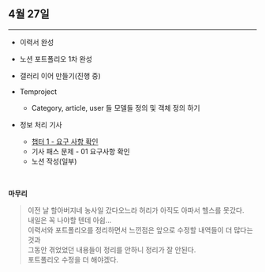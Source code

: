 ## 4월 27일

***

* 이력서 완성
* 노션 포트폴리오 1차 완성 
* 갤러리 이어 만들기(진행 중)
* Temproject
  * Category, article, user 들 모델들 정의 및 객체 정의 하기 

* 정보 처리 기사
  * [챕터 1 - 요구 사항 확인](https://quartz-laborer-e78.notion.site/c237ae2e0b5a42838255f2d95e16b30e)
  * 기사 패스 문제 - 01 요구사항 확인 
  * 노션 작성(일부)

<br>
  

__마무리__
> 이전 날 할아버지네 농사일 갔다오느라 허리가 아직도 아파서 헬스를 못갔다.   
> 내일은 꼭 나야할 텐데 아쉽...  
> 이력서와 포트폴리오를 정리하면서 느낀점은 앞으로 수정할 내역들이 더 많다는 것과  
> 그동안 겪었었던 내용들이 정리를 안하니 정리가 잘 안된다.  
> 포트폴리오 수정을 더 해야겠다.   
> 